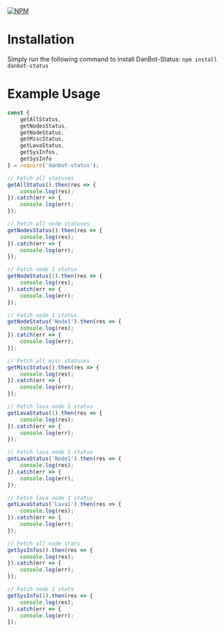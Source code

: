 [![NPM](https://nodei.co/npm/danbot-status.png?downloads=true&downloadRank=true&stars=true)](https://nodei.co/npm/danbot-status/)

# Installation
Simply run the following command to install DanBot-Status: `npm install danbot-status`

# Example Usage
```javascript
const { 
    getAllStatus, 
    getNodesStatus, 
    getNodeStatus,
    getMiscStatus,
    getLavaStatus, 
    getSysInfos, 
    getSysInfo 
} = require('danbot-status');

// Fetch all statuses
getAllStatus().then(res => {
    console.log(res);
}).catch(err => {
    console.log(err);
});

// Fetch all node statuses
getNodesStatus().then(res => {
    console.log(res);
}).catch(err => {
    console.log(err);
});

// Fetch node 1 status
getNodeStatus(1).then(res => {
    console.log(res);
}).catch(err => {
    console.log(err);
});

// Fetch node 1 status
getNodeStatus('Node1').then(res => {
    console.log(res);
}).catch(err => {
    console.log(err);
});

// Fetch all misc statuses
getMiscStatus().then(res => {
    console.log(res);
}).catch(err => {
    console.log(err);
});

// Fetch lava node 1 status
getLavaStatus(1).then(res => {
    console.log(res);
}).catch(err => {
    console.log(err);
});

// Fetch lava node 1 status
getLavaStatus('Node1').then(res => {
    console.log(res);
}).catch(err => {
    console.log(err);
});

// Fetch lava node 1 status
getLavaStatus('Lava1').then(res => {
    console.log(res);
}).catch(err => {
    console.log(err);
});

// Fetch all node stats
getSysInfos().then(res => {
    console.log(res);
}).catch(err => {
    console.log(err);
});

// Fetch node 1 stats
getSysInfo(1).then(res => {
    console.log(res);
}).catch(err => {
    console.log(err);
});
```